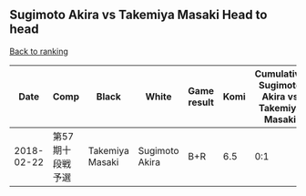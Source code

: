 ## Sugimoto Akira vs Takemiya Masaki Head to head

[Back to ranking](../../index.md)




| **Date** | **Comp** | **Black** | **White** | **Game result** | **Komi** | **Cumulative Sugimoto Akira vs Takemiya Masaki** | **Sugimoto Akira streak** | **Takemiya Masaki streak** | 
| --- | --- | --- | --- | --- | --- | --- | --- | --- |
| 2018-02-22 | 第57期十段戦予選 | Takemiya Masaki | Sugimoto Akira | B+R | 6.5 | 0:1 | 0 | 1 |




